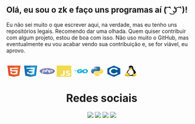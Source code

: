 ## Olá, eu sou o zk e faço uns programas aí ( ͡` ͜ʖ ͡´)!

Eu não sei muito o que escrever aqui, na verdade, mas eu tenho uns repositórios legais. Recomendo dar uma olhada. Quem quiser contribuir com algum projeto, estou de boa com isso. Não uso muito o GitHub, mas eventualmente eu vou acabar vendo sua contribuição e, se for viável, eu aprovo.

<div style="display: inline_block"><br>
  <img align="center" alt="Rafa-Js" height="30" width="40" src="https://raw.githubusercontent.com/devicons/devicon/master/icons/html5/html5-original.svg">
  <img align="center" alt="Rafa-Js" height="30" width="40" src="https://raw.githubusercontent.com/devicons/devicon/master/icons/css3/css3-original.svg">
  <img align="center" alt="Rafa-Js" height="30" width="40" src="https://raw.githubusercontent.com/devicons/devicon/master/icons/php/php-plain.svg">
  <img align="center" alt="Rafa-Js" height="30" width="40" src="https://raw.githubusercontent.com/devicons/devicon/master/icons/javascript/javascript-plain.svg">
  <img align="center" alt="Rafa-Js" height="30" width="40" src="https://raw.githubusercontent.com/devicons/devicon/master/icons/go/go-original-wordmark.svg">
  <img align="center" alt="Rafa-Js" height="30" width="40" src="https://raw.githubusercontent.com/devicons/devicon/master/icons/python/python-original.svg">
  <img align="center" alt="Rafa-Js" height="30" width="40" src="https://raw.githubusercontent.com/devicons/devicon/master/icons/c/c-plain.svg">
  <img align="center" alt="Rafa-Js" height="30" width="40" src="https://raw.githubusercontent.com/devicons/devicon/master/icons/linux/linux-original.svg">

</div>
  
<div align="center"> 
  <center><h1>Redes sociais</h1></center>
  <a href="https://zksec.duckdns.org/" target="_blank"><img src="https://img.shields.io/badge/zksec-9146FF?style=for-the-badge&logo=serverfault&logoColor=white"></a>
  <a href="https://www.instagram.com/zk_exe/" target="_blank"><img src="https://img.shields.io/badge/instagram-9146FF?style=for-the-badge&logo=instagram&logoColor=white"></a>
  <a href="https://www.youtube.com/@srzk" target="_blank"><img src="https://img.shields.io/badge/youtube-9146FF?style=for-the-badge&logo=youtube&logoColor=white"></a>
  <a href="https://discord.gg/EH3MGeTTQu"><img src="https://img.shields.io/badge/discord-9146FF?style=for-the-badge&logo=discord&logoColor=white" target="_blank"></a>
</div>
